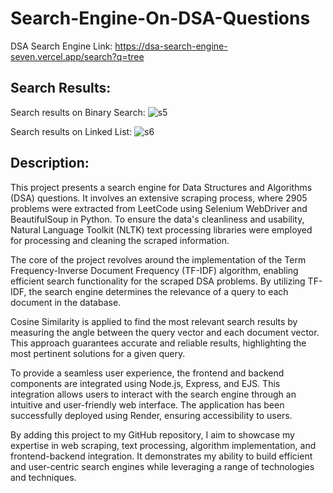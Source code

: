 # Search-Engine-On-DSA-Questions
DSA Search Engine Link: https://dsa-search-engine-seven.vercel.app/search?q=tree

## Search Results:
Search results on Binary Search:
![s5](https://github.com/meaashishsingh/image-of-dsa-search-engine/blob/main/Screenshot%202024-10-15%20170711.png)

Search results on Linked List:
![s6](https://github.com/meaashishsingh/image-of-dsa-search-engine/blob/main/Screenshot%202024-10-15%20170743.png)

## Description:
This project presents a search engine for Data Structures and Algorithms (DSA) questions. It involves an extensive scraping process, where 2905 problems were extracted from LeetCode using Selenium WebDriver and BeautifulSoup in Python. To ensure the data's cleanliness and usability, Natural Language Toolkit (NLTK) text processing libraries were employed for processing and cleaning the scraped information.

The core of the project revolves around the implementation of the Term Frequency-Inverse Document Frequency (TF-IDF) algorithm, enabling efficient search functionality for the scraped DSA problems. By utilizing TF-IDF, the search engine determines the relevance of a query to each document in the database.

Cosine Similarity is applied to find the most relevant search results by measuring the angle between the query vector and each document vector. This approach guarantees accurate and reliable results, highlighting the most pertinent solutions for a given query.

To provide a seamless user experience, the frontend and backend components are integrated using Node.js, Express, and EJS. This integration allows users to interact with the search engine through an intuitive and user-friendly web interface. The application has been successfully deployed using Render, ensuring accessibility to users.

By adding this project to my GitHub repository, I aim to showcase my expertise in web scraping, text processing, algorithm implementation, and frontend-backend integration. It demonstrates my ability to build efficient and user-centric search engines while leveraging a range of technologies and techniques.
